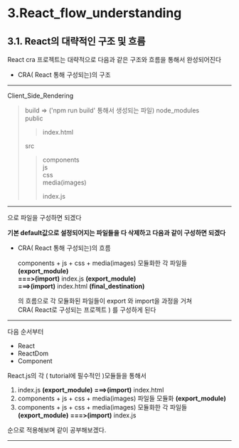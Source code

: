 # 3.React_flow_understanding   
   
## 3.1. React의 대략적인 구조 및 흐름   
   
React cra 프로젝트는 대략적으로 다음과 같은 구조와 흐름을 통해서 완성되어진다   
   
* CRA( React 통해 구성되는)의 구조   

* * *   
Client_Side_Rendering
>   build   => ('npm run build' 통해서 생성되는 파일)
>   node_modules   
>   public   
>      
>   >   index.html   
>      
>   src   
>      
>   >   components      
>   >   js   
>   >   css   
>   >   media(images)   
>   >   
>   >   index.js   
* * *   
   
으로 파일을 구성하면 되겠다   
   
**기본 default값으로 설정되어지는 파일들을 다 삭제하고 다음과 같이 구성하면 되겠다**   
   
* CRA( React 통해 구성되는)의 흐름   
   
    components + js + css + media(images) 모듈화한 각 파일들 **(export_module)**   
    **===>(import)** index.js **(export_module)**   
    **===>(import)** index.html **(final_destination)**   
   
    의 흐름으로 각 모듈화된 파일들이 export 와 import을 과정을 거쳐   
    CRA( React로 구성되는 프로젝트 ) 를 구성하게 된다   
   
* * *   
   
다음 순서부터   
   
* React   
* ReactDom   
* Component   
   
React.js의 각 ( tutorial에 필수적인 )모듈들을 통해서   
   
1. index.js **(export_module)** **===>(import)** index.html   
2. components + js + css + media(images) 파일들 모듈화 **(export_module)**   
3. components + js + css + media(images) 모듈화한 각 파일들 **(export_module)** **===>(import)** index.js   
   
순으로 적용해보며 같이 공부해보겠다.
   
* * *
